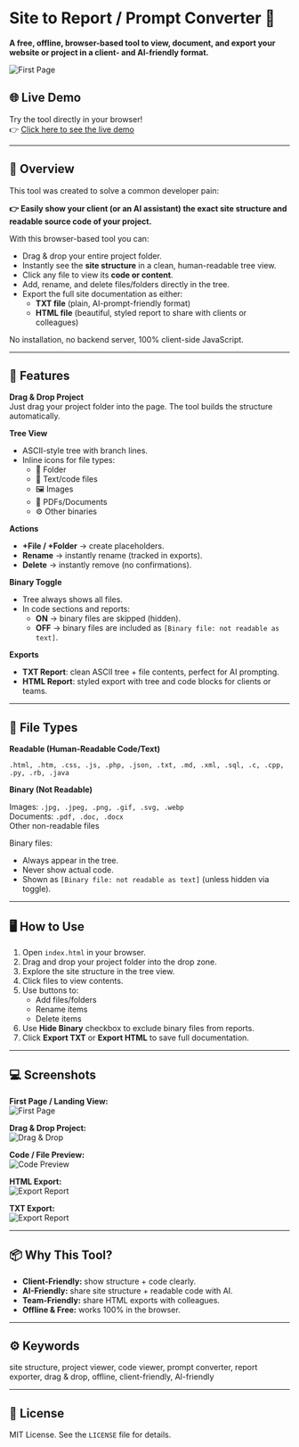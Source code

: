# Site to Report / Prompt Converter 🚀

**A free, offline, browser-based tool to view, document, and export your website or project in a client- and AI-friendly format.**  

<img src="Assets/hero.jpg" alt="First Page" style="max-width:100%; height:auto;">

## 🌐 Live Demo

Try the tool directly in your browser!  
👉 [Click here to see the live demo](https://nuwan-jk.github.io/site-to-report-prompt/)

---

## 🌟 Overview

This tool was created to solve a common developer pain:  

**👉 Easily show your client (or an AI assistant) the exact site structure and readable source code of your project.**

With this browser-based tool you can:

- Drag & drop your entire project folder.
- Instantly see the **site structure** in a clean, human-readable tree view.
- Click any file to view its **code or content**.
- Add, rename, and delete files/folders directly in the tree.
- Export the full site documentation as either:
  - **TXT file** (plain, AI-prompt-friendly format)
  - **HTML file** (beautiful, styled report to share with clients or colleagues)

No installation, no backend server, 100% client-side JavaScript.

---

## 🎯 Features

**Drag & Drop Project**  
Just drag your project folder into the page. The tool builds the structure automatically.

**Tree View**

- ASCII-style tree with branch lines.
- Inline icons for file types:
  - 📂 Folder
  - 📄 Text/code files
  - 🖼️ Images
  - 📑 PDFs/Documents
  - ⚙️ Other binaries

**Actions**

- **+File / +Folder** → create placeholders.  
- **Rename** → instantly rename (tracked in exports).  
- **Delete** → instantly remove (no confirmations).

**Binary Toggle**

- Tree always shows all files.  
- In code sections and reports:
  - **ON** → binary files are skipped (hidden).  
  - **OFF** → binary files are included as `[Binary file: not readable as text]`.

**Exports**

- **TXT Report**: clean ASCII tree + file contents, perfect for AI prompting.  
- **HTML Report**: styled export with tree and code blocks for clients or teams.

---

## 📂 File Types

**Readable (Human-Readable Code/Text)**

`.html, .htm, .css, .js, .php, .json, .txt, .md, .xml, .sql, .c, .cpp, .py, .rb, .java`

**Binary (Not Readable)**

Images: `.jpg, .jpeg, .png, .gif, .svg, .webp`  
Documents: `.pdf, .doc, .docx`  
Other non-readable files  

Binary files:

- Always appear in the tree.  
- Never show actual code.  
- Shown as `[Binary file: not readable as text]` (unless hidden via toggle).

---

## 🖥️ How to Use

1. Open `index.html` in your browser.  
2. Drag and drop your project folder into the drop zone.  
3. Explore the site structure in the tree view.  
4. Click files to view contents.  
5. Use buttons to:
   - Add files/folders  
   - Rename items  
   - Delete items  
6. Use **Hide Binary** checkbox to exclude binary files from reports.  
7. Click **Export TXT** or **Export HTML** to save full documentation.

---

## 💻 Screenshots

**First Page / Landing View:**  
<img src="Assets/Screenshot01.jpg" alt="First Page" style="max-width:100%; height:auto;">

**Drag & Drop Project:**  
<img src="Assets/Screenshot02.jpg" alt="Drag & Drop" style="max-width:100%; height:auto;">

**Code / File Preview:**  
<img src="Assets/Screenshot03.jpg" alt="Code Preview" style="max-width:100%; height:auto;">

**HTML Export:**  
<img src="Assets/Screenshot04.jpg" alt="Export Report" style="max-width:100%; height:auto;">

**TXT Export:**  
<img src="Assets/Screenshot05.jpg" alt="Export Report" style="max-width:100%; height:auto;">

---

## 📦 Why This Tool?

- **Client-Friendly:** show structure + code clearly.  
- **AI-Friendly:** share site structure + readable code with AI.  
- **Team-Friendly:** share HTML exports with colleagues.  
- **Offline & Free:** works 100% in the browser.

---

## ⚙️ Keywords

site structure, project viewer, code viewer, prompt converter, report exporter, drag & drop, offline, client-friendly, AI-friendly

---

## 📝 License

MIT License. See the `LICENSE` file for details.
